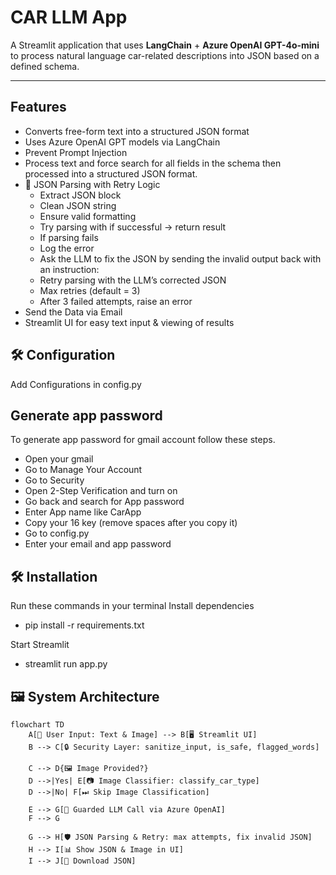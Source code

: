 # CAR LLM App

A Streamlit application that uses **LangChain** + **Azure OpenAI GPT-4o-mini** to process natural language car-related descriptions into JSON based on a defined schema.

---

## Features
- Converts free-form text into a structured JSON format
- Uses Azure OpenAI GPT models via LangChain
- Prevent Prompt Injection
- Process text and force search for all fields in the schema then processed into a structured JSON format.
- 📌 JSON Parsing with Retry Logic
   - Extract JSON block
   - Clean JSON string
   - Ensure valid formatting
   - Try parsing with if successful → return result
   - If parsing fails
   - Log the error
   - Ask the LLM to fix the JSON by sending the invalid output back with an instruction:
   - Retry parsing with the LLM’s corrected JSON
   - Max retries (default = 3)
   - After 3 failed attempts, raise an error  
- Send the Data via Email
- Streamlit UI for easy text input & viewing of results

## 🛠 Configuration

Add Configurations in config.py
## Generate app password
To generate app password for gmail account follow these steps.
- Open your gmail 
- Go to Manage Your Account
- Go to Security
- Open 2-Step Verification and turn on
- Go back and search for App password
- Enter App name like CarApp
- Copy your 16 key (remove spaces after you copy it)
- Go to config.py
- Enter your email and app password
  
## 🛠 Installation
Run these commands in your terminal
Install dependencies
   
- pip install -r requirements.txt

Start Streamlit

- streamlit run app.py

## 🖼 System Architecture
```mermaid
flowchart TD
    A[📝 User Input: Text & Image] --> B[🖥️ Streamlit UI]
    B --> C[🔒 Security Layer: sanitize_input, is_safe, flagged_words]

    C --> D{🖼️ Image Provided?}
    D -->|Yes| E[📷 Image Classifier: classify_car_type]
    D -->|No| F[⏭ Skip Image Classification]

    E --> G[🤖 Guarded LLM Call via Azure OpenAI]
    F --> G

    G --> H[🛡️ JSON Parsing & Retry: max attempts, fix invalid JSON]
    H --> I[📊 Show JSON & Image in UI]
    I --> J[💾 Download JSON]
